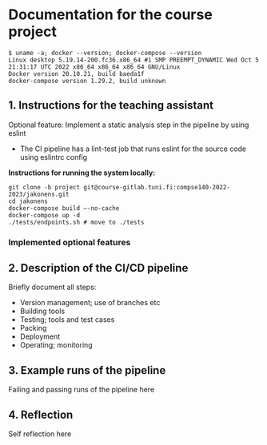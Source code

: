 # Documentation for the course project

```
$ uname -a; docker --version; docker-compose --version
Linux desktop 5.19.14-200.fc36.x86_64 #1 SMP PREEMPT_DYNAMIC Wed Oct 5 21:31:17 UTC 2022 x86_64 x86_64 x86_64 GNU/Linux
Docker version 20.10.21, build baeda1f
docker-compose version 1.29.2, build unknown
```

## 1. Instructions for the teaching assistant
Optional feature: Implement a static analysis step in the pipeline by using eslint 
  - The CI pipeline has a lint-test job that runs eslint for the source code using eslintrc config 

**Instructions for running the system locally:**
```
git clone -b project git@course-gitlab.tuni.fi:compse140-2022-2023/jakonens.git 
cd jakonens
docker-compose build –-no-cache
docker-compose up -d
./tests/endpoints.sh # move to ./tests
```

### Implemented optional features

## 2. Description of the CI/CD pipeline
Briefly document all steps:
- Version management; use of branches etc
- Building tools
- Testing; tools and test cases
- Packing
- Deployment
- Operating; monitoring

## 3. Example runs of the pipeline
Failing and passing runs of the pipeline here

## 4. Reflection
Self reflection here
